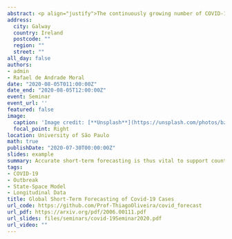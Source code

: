 ```yaml
---
abstract: <p align="justify">The continuously growing number of COVID-19 cases pressures healthcare services worldwide. Accurate short-term forecasting is thus vital to support country-level policy making. The strategies adopted by countries to combat the pandemic vary, generating different uncertainty levels about the actual number of cases. Accounting for the hierarchical structure of the data and accommodating extra-variability is therefore fundamental. We introduce a new modelling framework to describe the course of the pandemic with great accuracy, and provide short-term daily forecasts for every country in the world. We show that our model generates highly accurate forecasts up to six days ahead, and use estimated model components to cluster countries based on recent events. We introduce statistical novelty in terms of modelling the autoregressive parameter as a function of time, increasing predictive power and flexibility to adapt to each country. Our model can also be used to forecast the number of deaths, study the effects of covariates (such as lockdown policies), and generate forecasts for smaller regions within countries. Consequently, it has strong implications for global planning and decision making. We constantly update forecasts and make all results freely available to any country in the world through an online Shiny dashboard.</p>
address:
  city: Galway 
  country: Ireland
  postcode: ""
  region: ""
  street: ""
all_day: false
authors: 
- admin
- Rafael de Andrade Moral
date: "2020-08-05T011:00:00Z"
date_end: "2020-08-05T12:00:00Z"
event: Seminar
event_url: ''
featured: false
image:
  caption: 'Image credit: [**Unsplash**](https://unsplash.com/photos/bzdhc5b3Bxs)'
  focal_point: Right
location: University of São Paulo
math: true
publishDate: "2020-07-30T00:00:00Z"
slides: example
summary: Accurate short-term forecasting is thus vital to support country-level policy making during COVID-19 outbreak
tags:
- COVID-19
- Outbreak
- State-Space Model
- Longitudinal Data
title: Global Short-Term Forecasting of Covid-19 Cases
url_code: https://github.com/Prof-ThiagoOliveira/covid_forecast
url_pdf: https://arxiv.org/pdf/2006.00111.pdf
url_slides: files/seminars/covid-19Seminar2020.pdf
url_video: ""
---
```

